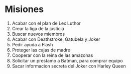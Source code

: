 # Misiones

1. Acabar con el plan de Lex Luthor
2. Crear la liga de la justicia
3. Buscar nuevos miembros
4. Acabar con Deathstroke, Gatubela y Joker
5. Pedir ayuda a Flash
6. Proteger las cajas de madre
7. Cooperar con la reina de las amazonas
8. Solicitar un prestamo a Batman, para comprar equipo
9. Sacar informacion secreta del Joker con Harley Queen